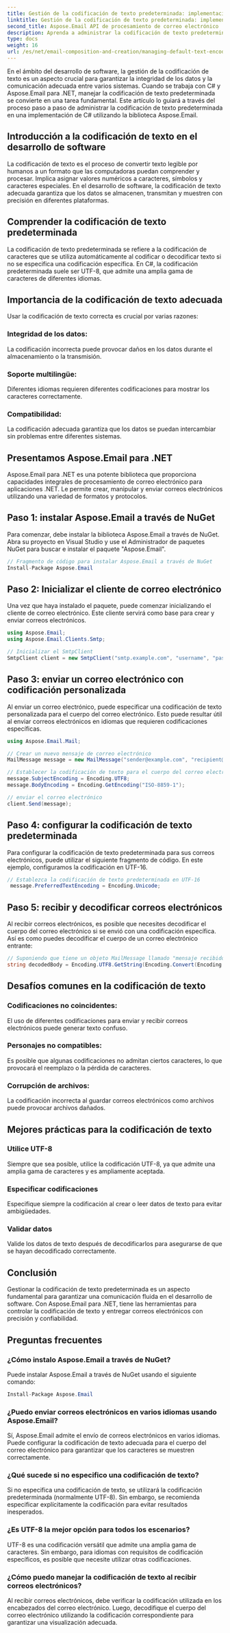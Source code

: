 ```yaml
---
title: Gestión de la codificación de texto predeterminada: implementación de C#
linktitle: Gestión de la codificación de texto predeterminada: implementación de C#
second_title: Aspose.Email API de procesamiento de correo electrónico .NET
description: Aprenda a administrar la codificación de texto predeterminada en C# usando Aspose.Email para .NET. Siga las instrucciones paso a paso con el código fuente y garantice una comunicación de datos precisa.
type: docs
weight: 16
url: /es/net/email-composition-and-creation/managing-default-text-encoding-csharp-implementation/
---
```


En el ámbito del desarrollo de software, la gestión de la codificación de texto es un aspecto crucial para garantizar la integridad de los datos y la comunicación adecuada entre varios sistemas. Cuando se trabaja con C# y Aspose.Email para .NET, manejar la codificación de texto predeterminada se convierte en una tarea fundamental. Este artículo lo guiará a través del proceso paso a paso de administrar la codificación de texto predeterminada en una implementación de C# utilizando la biblioteca Aspose.Email.


## Introducción a la codificación de texto en el desarrollo de software

La codificación de texto es el proceso de convertir texto legible por humanos a un formato que las computadoras puedan comprender y procesar. Implica asignar valores numéricos a caracteres, símbolos y caracteres especiales. En el desarrollo de software, la codificación de texto adecuada garantiza que los datos se almacenen, transmitan y muestren con precisión en diferentes plataformas.

## Comprender la codificación de texto predeterminada

La codificación de texto predeterminada se refiere a la codificación de caracteres que se utiliza automáticamente al codificar o decodificar texto si no se especifica una codificación específica. En C#, la codificación predeterminada suele ser UTF-8, que admite una amplia gama de caracteres de diferentes idiomas.

## Importancia de la codificación de texto adecuada

Usar la codificación de texto correcta es crucial por varias razones:
### Integridad de los datos:
La codificación incorrecta puede provocar daños en los datos durante el almacenamiento o la transmisión.
### Soporte multilingüe: 
Diferentes idiomas requieren diferentes codificaciones para mostrar los caracteres correctamente.
### Compatibilidad:
La codificación adecuada garantiza que los datos se puedan intercambiar sin problemas entre diferentes sistemas.

## Presentamos Aspose.Email para .NET

Aspose.Email para .NET es una potente biblioteca que proporciona capacidades integrales de procesamiento de correo electrónico para aplicaciones .NET. Le permite crear, manipular y enviar correos electrónicos utilizando una variedad de formatos y protocolos.

## Paso 1: instalar Aspose.Email a través de NuGet

Para comenzar, debe instalar la biblioteca Aspose.Email a través de NuGet. Abra su proyecto en Visual Studio y use el Administrador de paquetes NuGet para buscar e instalar el paquete "Aspose.Email".

```csharp
// Fragmento de código para instalar Aspose.Email a través de NuGet
Install-Package Aspose.Email
```

## Paso 2: Inicializar el cliente de correo electrónico

Una vez que haya instalado el paquete, puede comenzar inicializando el cliente de correo electrónico. Este cliente servirá como base para crear y enviar correos electrónicos.

```csharp
using Aspose.Email;
using Aspose.Email.Clients.Smtp;

// Inicializar el SmtpClient
SmtpClient client = new SmtpClient("smtp.example.com", "username", "password");
```

## Paso 3: enviar un correo electrónico con codificación personalizada

Al enviar un correo electrónico, puede especificar una codificación de texto personalizada para el cuerpo del correo electrónico. Esto puede resultar útil al enviar correos electrónicos en idiomas que requieren codificaciones específicas.

```csharp
using Aspose.Email.Mail;

// Crear un nuevo mensaje de correo electrónico
MailMessage message = new MailMessage("sender@example.com", "recipient@example.com", "Subject", "Body");

// Establecer la codificación de texto para el cuerpo del correo electrónico
message.SubjectEncoding = Encoding.UTF8;
message.BodyEncoding = Encoding.GetEncoding("ISO-8859-1");

// enviar el correo electrónico
client.Send(message);
```

## Paso 4: configurar la codificación de texto predeterminada

Para configurar la codificación de texto predeterminada para sus correos electrónicos, puede utilizar el siguiente fragmento de código. En este ejemplo, configuramos la codificación en UTF-16.

```csharp
// Establezca la codificación de texto predeterminada en UTF-16
 message.PreferredTextEncoding = Encoding.Unicode;
```

## Paso 5: recibir y decodificar correos electrónicos

Al recibir correos electrónicos, es posible que necesites decodificar el cuerpo del correo electrónico si se envió con una codificación específica. Así es como puedes decodificar el cuerpo de un correo electrónico entrante:

```csharp
// Suponiendo que tiene un objeto MailMessage llamado "mensaje recibido"
string decodedBody = Encoding.UTF8.GetString(Encoding.Convert(Encoding.GetEncoding("ISO-8859-1"), Encoding.UTF8, Encoding.GetEncoding("ISO-8859-1").GetBytes(receivedMessage.Body)));
```

## Desafíos comunes en la codificación de texto

### Codificaciones no coincidentes: 
El uso de diferentes codificaciones para enviar y recibir correos electrónicos puede generar texto confuso.
### Personajes no compatibles:
Es posible que algunas codificaciones no admitan ciertos caracteres, lo que provocará el reemplazo o la pérdida de caracteres.
### Corrupción de archivos: 
La codificación incorrecta al guardar correos electrónicos como archivos puede provocar archivos dañados.

## Mejores prácticas para la codificación de texto

### Utilice UTF-8 
 Siempre que sea posible, utilice la codificación UTF-8, ya que admite una amplia gama de caracteres y es ampliamente aceptada.
### Especificar codificaciones 
 Especifique siempre la codificación al crear o leer datos de texto para evitar ambigüedades.
### Validar datos 
 Valide los datos de texto después de decodificarlos para asegurarse de que se hayan decodificado correctamente.

## Conclusión

Gestionar la codificación de texto predeterminada es un aspecto fundamental para garantizar una comunicación fluida en el desarrollo de software. Con Aspose.Email para .NET, tiene las herramientas para controlar la codificación de texto y entregar correos electrónicos con precisión y confiabilidad.

## Preguntas frecuentes

### ¿Cómo instalo Aspose.Email a través de NuGet?

Puede instalar Aspose.Email a través de NuGet usando el siguiente comando:
```csharp
Install-Package Aspose.Email
```

### ¿Puedo enviar correos electrónicos en varios idiomas usando Aspose.Email?

Sí, Aspose.Email admite el envío de correos electrónicos en varios idiomas. Puede configurar la codificación de texto adecuada para el cuerpo del correo electrónico para garantizar que los caracteres se muestren correctamente.

### ¿Qué sucede si no especifico una codificación de texto?

Si no especifica una codificación de texto, se utilizará la codificación predeterminada (normalmente UTF-8). Sin embargo, se recomienda especificar explícitamente la codificación para evitar resultados inesperados.

### ¿Es UTF-8 la mejor opción para todos los escenarios?

UTF-8 es una codificación versátil que admite una amplia gama de caracteres. Sin embargo, para idiomas con requisitos de codificación específicos, es posible que necesite utilizar otras codificaciones.

### ¿Cómo puedo manejar la codificación de texto al recibir correos electrónicos?

Al recibir correos electrónicos, debe verificar la codificación utilizada en los encabezados del correo electrónico. Luego, decodifique el cuerpo del correo electrónico utilizando la codificación correspondiente para garantizar una visualización adecuada.